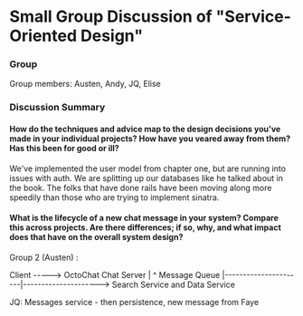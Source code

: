 # Small Group Discussion of "Service-Oriented Design"

### Group

Group members: Austen, Andy, JQ, Elise

### Discussion Summary

#### How do the techniques and advice map to the design decisions you've made in your individual projects? How have you veared away from them? Has this been for good or ill?

We've implemented the user model from chapter one, but are running into issues with auth. We are splitting up our databases like he talked about in the book. The folks that have done rails have been moving along more speedily than those who are trying to implement sinatra.

#### What is the lifecycle of a new chat message in your system? Compare this across projects. Are there differences; if so, why, and what impact does that have on the overall system design?

Group 2 (Austen) : 

Client -----> OctoChat Chat Server 
                        |
  ^                  Message Queue
  |----------------------|---------------------> Search Service and Data Service

JQ: 
  Messages service - then persistence, new message from Faye
  
    
  